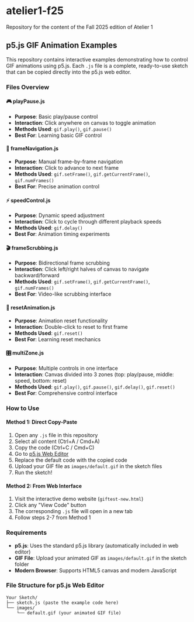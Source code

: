 # atelier1-f25
Repository for the content of the Fall 2025 edition of Atelier 1

## p5.js GIF Animation Examples

This repository contains interactive examples demonstrating how to control GIF animations using p5.js. Each `.js` file is a complete, ready-to-use sketch that can be copied directly into the p5.js web editor.

### Files Overview

#### 🎮 **playPause.js**
- **Purpose**: Basic play/pause control
- **Interaction**: Click anywhere on canvas to toggle animation
- **Methods Used**: `gif.play()`, `gif.pause()`
- **Best For**: Learning basic GIF control

#### 🎯 **frameNavigation.js**
- **Purpose**: Manual frame-by-frame navigation
- **Interaction**: Click to advance to next frame
- **Methods Used**: `gif.setFrame()`, `gif.getCurrentFrame()`, `gif.numFrames()`
- **Best For**: Precise animation control

#### ⚡ **speedControl.js**
- **Purpose**: Dynamic speed adjustment
- **Interaction**: Click to cycle through different playback speeds
- **Methods Used**: `gif.delay()`
- **Best For**: Animation timing experiments

#### 🎬 **frameScrubbing.js**
- **Purpose**: Bidirectional frame scrubbing
- **Interaction**: Click left/right halves of canvas to navigate backward/forward
- **Methods Used**: `gif.setFrame()`, `gif.getCurrentFrame()`, `gif.numFrames()`
- **Best For**: Video-like scrubbing interface

#### 🔄 **resetAnimation.js**
- **Purpose**: Animation reset functionality
- **Interaction**: Double-click to reset to first frame
- **Methods Used**: `gif.reset()`
- **Best For**: Learning reset mechanics

#### 🎛️ **multiZone.js**
- **Purpose**: Multiple controls in one interface
- **Interaction**: Canvas divided into 3 zones (top: play/pause, middle: speed, bottom: reset)
- **Methods Used**: `gif.play()`, `gif.pause()`, `gif.delay()`, `gif.reset()`
- **Best For**: Comprehensive control interface

### How to Use

#### Method 1: Direct Copy-Paste
1. Open any `.js` file in this repository
2. Select all content (Ctrl+A / Cmd+A)
3. Copy the code (Ctrl+C / Cmd+C)
4. Go to [p5.js Web Editor](https://editor.p5js.org)
5. Replace the default code with the copied code
6. Upload your GIF file as `images/default.gif` in the sketch files
7. Run the sketch!

#### Method 2: From Web Interface
1. Visit the interactive demo website (`giftest-new.html`)
2. Click any "View Code" button
3. The corresponding `.js` file will open in a new tab
4. Follow steps 2-7 from Method 1

### Requirements

- **p5.js**: Uses the standard p5.js library (automatically included in web editor)
- **GIF File**: Upload your animated GIF as `images/default.gif` in the sketch folder
- **Modern Browser**: Supports HTML5 canvas and modern JavaScript

### File Structure for p5.js Web Editor

```
Your Sketch/
├── sketch.js (paste the example code here)
└── images/
    └── default.gif (your animated GIF file)
```
